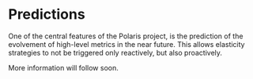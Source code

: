 # Predictions

One of the central features of the Polaris project, is the prediction of the evolvement of high-level metrics in the near future.
This allows elasticity strategies to not be triggered only reactively, but also proactively.

More information will follow soon.
